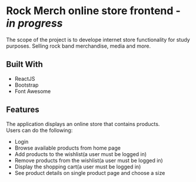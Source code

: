 # Rock Merch online store frontend - ***in progress***

The scope of the project is to develope internet store functionality for study purposes. Selling rock band merchandise, media and more.
## Built With

* ReactJS
* Bootstrap
* Font Awesome

## Features
The application displays an online store that contains products.
<br>
Users can do the following:
* Login
* Browse available products from home page
* Add products to the wishlist(a user must be logged in)
* Remove products from the wishlist(a user must be logged in)
* Display the shopping cart(a user must be logged in)
* See product details on single product page and choose a size
